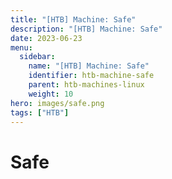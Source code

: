 ```yaml
---
title: "[HTB] Machine: Safe"
description: "[HTB] Machine: Safe"
date: 2023-06-23
menu:
  sidebar:
    name: "[HTB] Machine: Safe"
    identifier: htb-machine-safe
    parent: htb-machines-linux
    weight: 10
hero: images/safe.png
tags: ["HTB"]
---
```


# Safe
